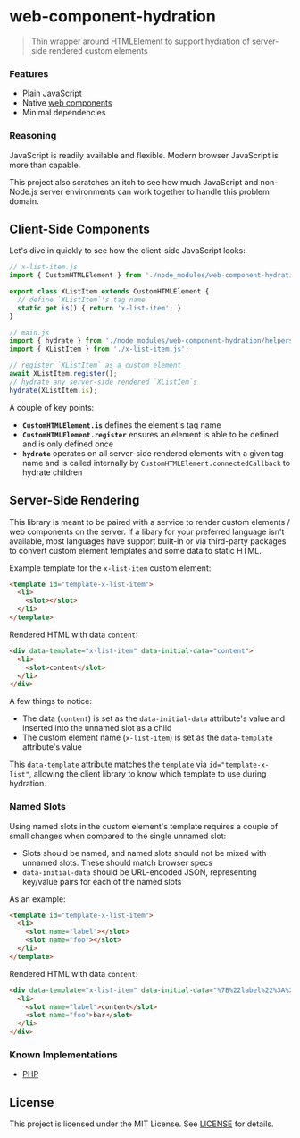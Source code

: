 # web-component-hydration

> Thin wrapper around HTMLElement to support hydration of server-side rendered custom elements

### Features

- Plain JavaScript
- Native [web components](https://developer.mozilla.org/en-US/docs/Web/Web_Components)
- Minimal dependencies

### Reasoning

JavaScript is readily available and flexible. Modern browser JavaScript is more than capable.

This project also scratches an itch to see how much JavaScript and non-Node.js server environments can work together to handle this problem domain.

## Client-Side Components

Let's dive in quickly to see how the client-side JavaScript looks:

```javascript
// x-list-item.js
import { CustomHTMLElement } from './node_modules/web-component-hydration/custom-html-element.js';

export class XListItem extends CustomHTMLElement {
  // define `XListItem`'s tag name
  static get is() { return 'x-list-item'; }
}
```

```javascript
// main.js
import { hydrate } from './node_modules/web-component-hydration/helpers.js';
import { XListItem } from './x-list-item.js';

// register `XListItem` as a custom element
await XListItem.register();
// hydrate any server-side rendered `XListIem`s
hydrate(XListItem.is);
```

A couple of key points:

- **`CustomHTMLElement.is`** defines the element's tag name
- **`CustomHTMLElement.register`** ensures an element is able to be defined and is only defined once
- **`hydrate`** operates on all server-side rendered elements with a given tag name and is called internally by `CustomHTMLElement.connectedCallback` to hydrate children

## Server-Side Rendering

This library is meant to be paired with a service to render custom elements / web components on the server. If a libary for your preferred language isn't available, most languages have support built-in or via third-party packages to convert custom element templates and some data to static HTML.

Example template for the `x-list-item` custom element:

```html
<template id="template-x-list-item">
  <li>
    <slot></slot>
  </li>
</template>
```

Rendered HTML with data `content`:

```html
<div data-template="x-list-item" data-initial-data="content">
  <li>
    <slot>content</slot>
  </li>
</div>
```

A few things to notice:

- The data (`content`) is set as the `data-initial-data` attribute's value and inserted into the unnamed slot as a child
- The custom element name (`x-list-item`) is set as the `data-template` attribute's value

This `data-template` attribute matches the `template` via `id="template-x-list"`, allowing the client library to know which template to use during hydration.

### Named Slots

Using named slots in the custom element's template requires a couple of small changes when compared to the single unnamed slot:

- Slots should be named, and named slots should not be mixed with unnamed slots. These should match browser specs
- `data-initial-data` should be URL-encoded JSON, representing key/value pairs for each of the named slots

As an example:

```html
<template id="template-x-list-item">
  <li>
    <slot name="label"></slot>
    <slot name="foo"></slot>
  </li>
</template>
```

Rendered HTML with data `content`:

```html
<div data-template="x-list-item" data-initial-data="%7B%22label%22%3A%22content%22%2C%22foo%22%3A%22bar%22%7D">
  <li>
    <slot name="label">content</slot>
    <slot name="foo">bar</slot>
  </li>
</div>
```

### Known Implementations

- [PHP](https://packagist.org/packages/slogsdon/web-component-ssr)

## License

This project is licensed under the MIT License. See [LICENSE](LICENSE) for details.
